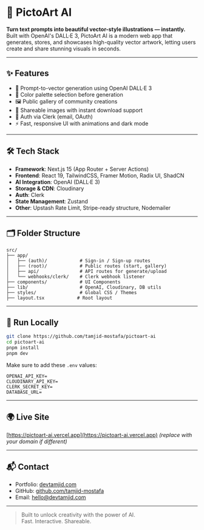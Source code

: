 # 🎨 PictoArt AI

**Turn text prompts into beautiful vector-style illustrations — instantly.**  
Built with OpenAI's DALL·E 3, PictoArt AI is a modern web app that generates, stores, and showcases high-quality vector artwork, letting users create and share stunning visuals in seconds.

---

## ✨ Features

- 🧠 Prompt-to-vector generation using OpenAI DALL·E 3
- 🎨 Color palette selection before generation
- 🖼 Public gallery of community creations
- 🔗 Shareable images with instant download support
- 👤 Auth via Clerk (email, OAuth)
- ⚡ Fast, responsive UI with animations and dark mode

---

## 🛠 Tech Stack

- **Framework**: Next.js 15 (App Router + Server Actions)
- **Frontend**: React 19, TailwindCSS, Framer Motion, Radix UI, ShadCN
- **AI Integration**: OpenAI (DALL·E 3)
- **Storage & CDN**: Cloudinary
- **Auth**: Clerk
- **State Management**: Zustand
- **Other**: Upstash Rate Limit, Stripe-ready structure, Nodemailer

---

## 🗂 Folder Structure

```
src/
├── app/
│   ├── (auth)/            # Sign-in / Sign-up routes
│   ├── (root)/            # Public routes (start, gallery)
│   ├── api/               # API routes for generate/upload
│   └── webhooks/clerk/    # Clerk webhook listener
├── components/            # UI Components
├── lib/                   # OpenAI, Cloudinary, DB utils
├── styles/                # Global CSS / Themes
├── layout.tsx            # Root layout
```

---

## 🚀 Run Locally

```bash
git clone https://github.com/tamjid-mostafa/pictoart-ai
cd pictoart-ai
pnpm install
pnpm dev
```

Make sure to add these `.env` values:

```env
OPENAI_API_KEY=
CLOUDINARY_API_KEY=
CLERK_SECRET_KEY=
DATABASE_URL=
```

---

## 🌍 Live Site

[https://pictoart-ai.vercel.app](https://pictoart-ai.vercel.app) *(replace with your domain if different)*

---

## 📬 Contact

- Portfolio: [devtamjid.com](https://devtamjid.com)  
- GitHub: [github.com/tamjid-mostafa](https://github.com/tamjid-mostafa)  
- Email: hello@devtamjid.com  

---

> Built to unlock creativity with the power of AI.  
> Fast. Interactive. Shareable.
